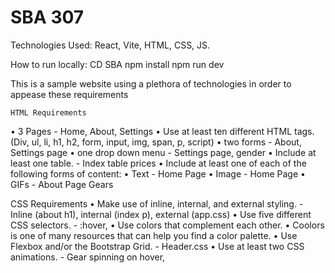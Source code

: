# SBA 307

Technologies Used: React, Vite, HTML, CSS, JS. 

How to run locally:
CD SBA
npm install
npm run dev

This is a sample website using a plethora of technologies in order to appease these requirements

    HTML Requirements
•	3 Pages - Home, About, Settings
•	Use at least ten different HTML tags. (Div, ul, li, h1, h2, form, input, img, span, p, script)
•	two forms - About, Settings page
•	one drop down menu - Settings page, gender
•	Include at least one table. - Index table prices
•	Include at least one of each of the following forms of content: 
•	Text - Home Page
•	Image - Home Page
•	GIFs - About Page Gears

CSS Requirements
•	Make use of inline, internal, and external styling. - Inline (about h1),  internal (index p), external (app.css)
•	Use five different CSS selectors. - :hover, 
•	Use colors that complement each other.
•	Coolors is one of many resources that can help you find a color palette.
•	Use Flexbox and/or the Bootstrap Grid. - Header.css
•	Use at least two CSS animations. - Gear spinning on hover, 